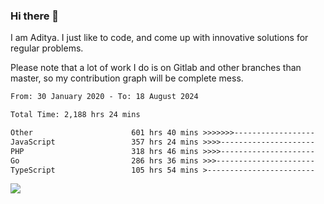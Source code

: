 ### Hi there 👋

I am Aditya. I just like to code, and come up with innovative solutions for regular problems.

Please note that a lot of work I do is on Gitlab and other branches than master, so my contribution graph will be complete mess.

<!--START_SECTION:waka-->

```txt
From: 30 January 2020 - To: 18 August 2024

Total Time: 2,188 hrs 24 mins

Other                      601 hrs 40 mins >>>>>>>------------------   27.49 %
JavaScript                 357 hrs 24 mins >>>>---------------------   16.33 %
PHP                        318 hrs 46 mins >>>>---------------------   14.57 %
Go                         286 hrs 36 mins >>>----------------------   13.10 %
TypeScript                 105 hrs 54 mins >------------------------   04.84 %
```

<!--END_SECTION:waka-->

![](https://komarev.com/ghpvc/?username=BrainBuzzer)
